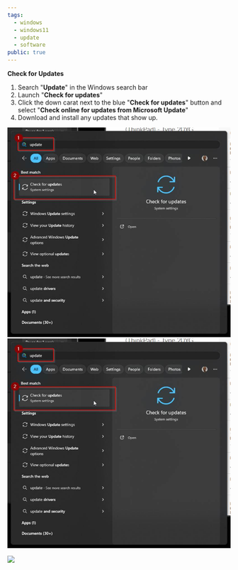 ```yaml
---
tags:
  - windows
  - windows11
  - update
  - software
public: true
---
```

**Check for Updates**

1. Search "**Update**" in the Windows search bar
2. Launch "**Check for updates**"
3. Click the down carat next to the blue "**Check for updates**" button and select "**Check online for updates from Microsoft Update**"
4. Download and install any updates that show up.

![](/assets/images/image-1.jpg)
![](/assets/images/image-1.jpg)

![](https://sites.temple.edu/hbghelp/files/2025/04/image.jpg)